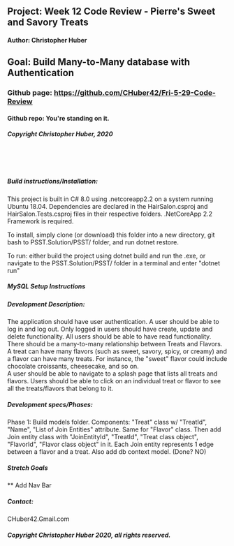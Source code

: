 ## Project: **Week 12 Code Review - Pierre's Sweet and Savory Treats**
#### Author: **Christopher Huber**
## Goal: Build Many-to-Many database with Authentication

### Github page: https://github.com/CHuber42/Fri-5-29-Code-Review
#### Github repo: You're standing on it.
##### Copyright Christopher Huber, 2020

&nbsp;
     
&nbsp;
         
##### Build instructions/Installation: 

This project is built in C# 8.0 using .netcoreapp2.2 on a system running Ubuntu 18.04.
Dependencies are declared in the HairSalon.csproj and HairSalon.Tests.csproj files in their respective folders.
.NetCoreApp 2.2 Framework is required.

To install, simply clone (or download) this folder into a new directory, git bash to PSST.Solution/PSST/ folder,
and run dotnet restore.

To run: either build the project using dotnet build and run the .exe, or navigate to the
PSST.Solution/PSST/ folder in a terminal and enter "dotnet run"

##### MySQL Setup Instructions

##### Development Description:

The application should have user authentication. A user should be able to log in and log out. Only logged in users should have create, update and delete functionality. All users should be able to have read functionality.   
There should be a many-to-many relationship between Treats and Flavors. A treat can have many flavors (such as sweet, savory, spicy, or creamy) and a flavor can have many treats. For instance, the "sweet" flavor could include chocolate croissants, cheesecake, and so on.   
A user should be able to navigate to a splash page that lists all treats and flavors. Users should be able to click on an individual treat or flavor to see all the treats/flavors that belong to it.    

##### Development specs/Phases:

Phase 1: Build models folder. Components: "Treat" class w/ "TreatId", "Name", "List of Join Entities" attribute. Same for "Flavor" class. Then add 
Join entity class with "JoinEntityId", "TreatId", "Treat class object", "FlavorId", "Flavor class object" in it. Each Join entity represents 1 edge
between a flavor and a treat. Also add db context model. (Done? NO)


##### Stretch Goals 

** Add Nav Bar

##### _Contact_:

CHuber42.Gmail.com

##### _Copyright Christopher Huber 2020, all rights reserved._







